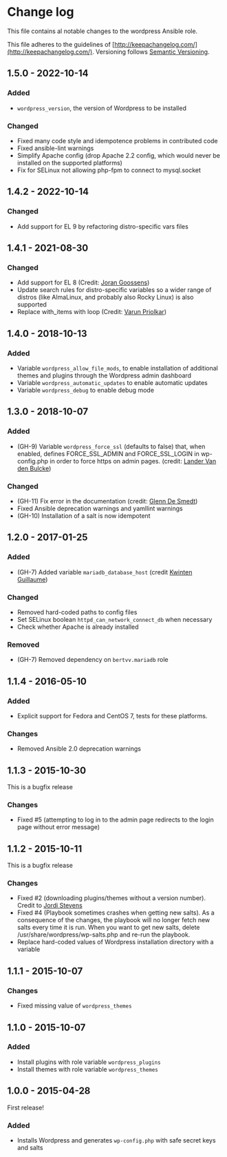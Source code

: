 # Change log

This file contains al notable changes to the wordpress Ansible role.

This file adheres to the guidelines of [http://keepachangelog.com/](http://keepachangelog.com/). Versioning follows [Semantic Versioning](http://semver.org/).

## 1.5.0 - 2022-10-14

### Added

- `wordpress_version`, the version of Wordpress to be installed

### Changed

- Fixed many code style and idempotence problems in contributed code
- Fixed ansible-lint warnings
- Simplify Apache config (drop Apache 2.2 config, which would never be installed on the supported platforms)
- Fix for SELinux not allowing php-fpm to connect to mysql.socket

## 1.4.2 - 2022-10-14

### Changed

- Add support for EL 9 by refactoring distro-specific vars files

## 1.4.1 - 2021-08-30

### Changed

- Add support for EL 8 (Credit: [Joran Goossens](https://github.com/jorangooss99))
- Update search rules for distro-specific variables so a wider range of distros (like AlmaLinux, and probably also Rocky Linux) is also supported
- Replace with_items with loop (Credit: [Varun Priolkar](https://github.com/arhue))

## 1.4.0 - 2018-10-13

### Added

- Variable `wordpress_allow_file_mods`, to enable installation of additional themes and plugins through the Wordpress admin dashboard
- Variable `wordpress_automatic_updates` to enable automatic updates
- Variable `wordpress_debug` to enable debug mode

## 1.3.0 - 2018-10-07

### Added

- (GH-9) Variable `wordpress_force_ssl` (defaults to false) that, when enabled, defines FORCE_SSL_ADMIN and FORCE_SSL_LOGIN in wp-config.php in order to force https on admin pages. (credit: [Lander Van den Bulcke](https://github.com/landervdb))

### Changed

- (GH-11) Fix error in the documentation (credit: [Glenn De Smedt](https://github.com/GlennDeSmedt))
- Fixed Ansible deprecation warnings and yamllint warnings
- (GH-10) Installation of a salt is now idempotent

## 1.2.0 - 2017-01-25

### Added

- (GH-7) Added variable `mariadb_database_host` (credit [Kwinten Guillaume](https://github.com/kwinteng))

### Changed

- Removed hard-coded paths to config files
- Set SELinux boolean `httpd_can_network_connect_db` when necessary
- Check whether Apache is already installed

### Removed

- (GH-7) Removed dependency on `bertvv.mariadb` role

## 1.1.4 - 2016-05-10

### Added

- Explicit support for Fedora and CentOS 7, tests for these platforms.

### Changes

- Removed Ansible 2.0 deprecation warnings

## 1.1.3 - 2015-10-30

This is a bugfix release

### Changes

- Fixed #5 (attempting to log in to the admin page redirects to the login page without error message)

## 1.1.2 - 2015-10-11

This is a bugfix release

### Changes

- Fixed #2 (downloading plugins/themes without a version number). Credit to [Jordi Stevens](https://github.com/Xplendit)
- Fixed #4 (Playbook sometimes crashes when getting new salts). As a consequence of the changes, the playbook will no longer fetch new salts every time it is run. When you want to get new salts, delete /usr/share/wordpress/wp-salts.php and re-run the playbook.
- Replace hard-coded values of Wordpress installation directory with a variable

## 1.1.1 - 2015-10-07

### Changes

- Fixed missing value of `wordpress_themes`

## 1.1.0 - 2015-10-07

### Added

- Install plugins with role variable `wordpress_plugins`
- Install themes with role variable `wordpress_themes`

## 1.0.0 - 2015-04-28

First release!

### Added

- Installs Wordpress and generates `wp-config.php` with safe secret keys and salts

